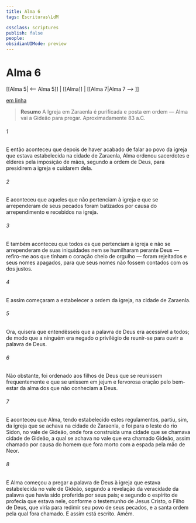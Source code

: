 ```yaml
---
title: Alma 6
tags: Escrituras\LdM

cssclass: scriptures
publish: false
people:
obsidianUIMode: preview
---
```


# Alma 6
[[Alma 5| <-- Alma 5]] | [[Alma]] | [[Alma 7|Alma 7 --> ]]

[em linha](https://churchofjesuschrist.org/study/scriptures/bofm/alma/6?lang=por)

> __Resumo__
A Igreja em Zaraenla é purificada e posta em ordem — Alma vai a Gideão para pregar. Aproximadamente 83 a.C.

###### 1 
E então aconteceu que depois de haver acabado de falar ao povo da igreja que estava estabelecida na cidade de Zaraenla, Alma ordenou sacerdotes e élderes pela imposição de mãos, segundo a ordem de Deus, para presidirem a igreja e cuidarem dela.

###### 2 
E aconteceu que aqueles que não pertenciam à igreja e que se arrependeram de seus pecados foram batizados por causa do arrependimento e recebidos na igreja.

###### 3 
E também aconteceu que todos os que pertenciam à igreja e não se arrependeram de suas iniquidades nem se humilharam perante Deus — refiro-me aos que tinham o coração cheio de orgulho — foram rejeitados e seus nomes apagados, para que seus nomes não fossem contados com os dos justos.

###### 4 
E assim começaram a estabelecer a ordem da igreja, na cidade de Zaraenla.

###### 5 
Ora, quisera que entendêsseis que a palavra de Deus era acessível a todos; de modo que a ninguém era negado o privilégio de reunir-se para ouvir a palavra de Deus.

###### 6 
Não obstante, foi ordenado aos filhos de Deus que se reunissem frequentemente e que se unissem em jejum e fervorosa oração pelo bem-estar da alma dos que não conheciam a Deus.

###### 7 
E aconteceu que Alma, tendo estabelecido estes regulamentos, partiu, sim, da igreja que se achava na cidade de Zaraenla, e foi para o leste do rio Sidon, no vale de Gideão, onde fora construída uma cidade que se chamava cidade de Gideão, a qual se achava no vale que era chamado Gideão, assim chamado por causa do homem que fora morto com a espada pela mão de Neor.

###### 8 
E Alma começou a pregar a palavra de Deus à igreja que estava estabelecida no vale de Gideão, segundo a revelação da veracidade da palavra que havia sido proferida por seus pais; e segundo o espírito de profecia que estava nele, conforme o testemunho de Jesus Cristo, o Filho de Deus, que viria para redimir seu povo de seus pecados, e a santa ordem pela qual fora chamado. E assim está escrito. Amém.

